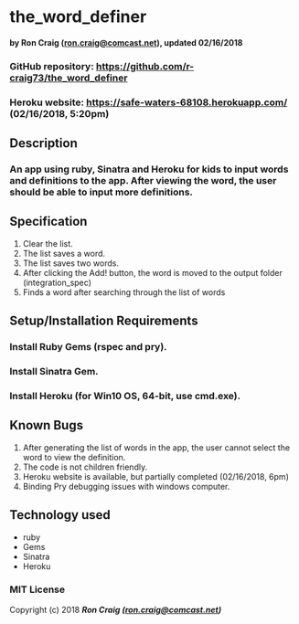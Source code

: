# the_word_definer

#### by Ron Craig (ron.craig@comcast.net), updated 02/16/2018
### GitHub repository: https://github.com/r-craig73/the_word_definer
### Heroku website: https://safe-waters-68108.herokuapp.com/ (02/16/2018, 5:20pm)

## Description
### An app using ruby, Sinatra and Heroku for kids to input words and definitions to the app.  After viewing the word, the user should be able to input more definitions.

## Specification
1. Clear the list.
2. The list saves a word.
3. The list saves two words.
4. After clicking the Add! button, the word is moved to the output folder (integration_spec)
5. Finds a word after searching through the list of words

## Setup/Installation Requirements
### Install Ruby Gems (rspec and pry).
### Install Sinatra Gem.
### Install Heroku (for Win10 OS, 64-bit, use cmd.exe).

## Known Bugs
1. After generating the list of words in the app, the user cannot select the word to view the definition.
2. The code is not children friendly.
3. Heroku website is available, but partially completed (02/16/2018, 6pm)
4. Binding Pry debugging issues with windows computer.

## Technology used
* ruby
* Gems
* Sinatra
* Heroku

### MIT License

Copyright (c) 2018 **_Ron Craig (ron.craig@comcast.net)_**

